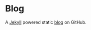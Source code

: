 # Blog

A [Jekyll](http://jekyllbootstrap.com) powered static 
[blog](http://jfisher-usgs.github.com/) on GitHub.
